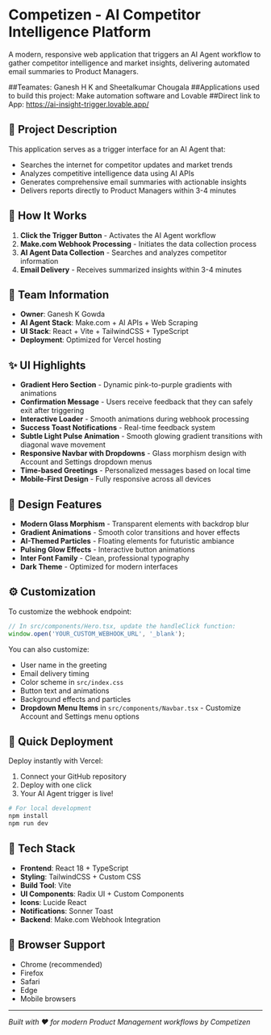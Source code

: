 # Competizen - AI Competitor Intelligence Platform

A modern, responsive web application that triggers an AI Agent workflow to gather competitor intelligence and market insights, delivering automated email summaries to Product Managers.

##Teamates: Ganesh H K and Sheetalkumar Chougala
##Applications used to build this project: Make automation software and Lovable 
##Direct link to App: https://ai-insight-trigger.lovable.app/

## 🚀 Project Description

This application serves as a trigger interface for an AI Agent that:
- Searches the internet for competitor updates and market trends
- Analyzes competitive intelligence data using AI APIs
- Generates comprehensive email summaries with actionable insights
- Delivers reports directly to Product Managers within 3-4 minutes

## 🔄 How It Works

1. **Click the Trigger Button** - Activates the AI Agent workflow
2. **Make.com Webhook Processing** - Initiates the data collection process
3. **AI Agent Data Collection** - Searches and analyzes competitor information
4. **Email Delivery** - Receives summarized insights within 3-4 minutes

## 👥 Team Information

- **Owner**: Ganesh K Gowda
- **AI Agent Stack**: Make.com + AI APIs + Web Scraping
- **UI Stack**: React + Vite + TailwindCSS + TypeScript
- **Deployment**: Optimized for Vercel hosting

## ✨ UI Highlights

- **Gradient Hero Section** - Dynamic pink-to-purple gradients with animations
- **Confirmation Message** - Users receive feedback that they can safely exit after triggering
- **Interactive Loader** - Smooth animations during webhook processing
- **Success Toast Notifications** - Real-time feedback system
- **Subtle Light Pulse Animation** - Smooth glowing gradient transitions with diagonal wave movement
- **Responsive Navbar with Dropdowns** - Glass morphism design with Account and Settings dropdown menus
- **Time-based Greetings** - Personalized messages based on local time
- **Mobile-First Design** - Fully responsive across all devices

## 🎨 Design Features

- **Modern Glass Morphism** - Transparent elements with backdrop blur
- **Gradient Animations** - Smooth color transitions and hover effects
- **AI-Themed Particles** - Floating elements for futuristic ambiance
- **Pulsing Glow Effects** - Interactive button animations
- **Inter Font Family** - Clean, professional typography
- **Dark Theme** - Optimized for modern interfaces

## ⚙️ Customization

To customize the webhook endpoint:

```javascript
// In src/components/Hero.tsx, update the handleClick function:
window.open('YOUR_CUSTOM_WEBHOOK_URL', '_blank');
```

You can also customize:
- User name in the greeting
- Email delivery timing
- Color scheme in `src/index.css`
- Button text and animations
- Background effects and particles
- **Dropdown Menu Items** in `src/components/Navbar.tsx` - Customize Account and Settings menu options

## 🚀 Quick Deployment

Deploy instantly with Vercel:

1. Connect your GitHub repository
2. Deploy with one click
3. Your AI Agent trigger is live!

```bash
# For local development
npm install
npm run dev
```

## 🔧 Tech Stack

- **Frontend**: React 18 + TypeScript
- **Styling**: TailwindCSS + Custom CSS
- **Build Tool**: Vite
- **UI Components**: Radix UI + Custom Components
- **Icons**: Lucide React
- **Notifications**: Sonner Toast
- **Backend**: Make.com Webhook Integration

## 📱 Browser Support

- Chrome (recommended)
- Firefox
- Safari
- Edge
- Mobile browsers

---

*Built with ❤️ for modern Product Management workflows by Competizen*
